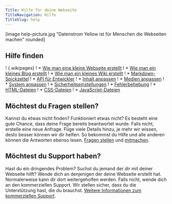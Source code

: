 ```yaml
---
Title: Hilfe für deine Webseite
TitleNavigation: Hilfe
TitleSlug: help
---
```

[image help-picture.jpg "Datenstrom Yellow ist für Menschen die Webseiten machen" rounded]

## Hilfe finden

! {.wikipages}
! * [Wie man eine kleine Webseite erstellt](how-to-make-a-small-website)
! * [Wie man ein kleines Blog erstellt](how-to-make-a-small-blog)
! * [Wie man ein kleines Wiki erstellt](how-to-make-a-small-wiki)
! * [Markdown-Spickzettel](markdown-cheat-sheet)
! * [API für Entwickler](api)
! * [Inhalt anpassen](adjusting-content)
! * [Medien anpassen](adjusting-media)
! * [System anpassen](adjusting-system)
! * [Sicherheitseinstellungen](security-configuration)
! * [Fehlerbehebung](troubleshooting)
! * [HTML-Dateien](html-files)
! * [CSS-Dateien](css-files)
! * [JavaScript-Dateien](javascript-files)

## Möchtest du Fragen stellen?

Kannst du etwas nicht finden? Funktioniert etwas nicht? Es besteht eine gute Chance, dass deine Frage bereits beantwortet wurde. Falls nicht, erstelle eine neue Anfrage. Füge viele Details hinzu, je mehr wir wissen, desto besser können wir dir helfen. So bekommst du Hilfe und alle anderen können die Antworten ebenso lesen. [Fragen stellen](https://github.com/datenstrom/yellow/issues) und [mitmachen](contributing-guidelines).  

## Möchtest du Support haben?

Hast du ein dringendes Problem? Suchst du jemand der dir mit deiner Webseite hilft? Wende dich an denjenigen der deine Webseite erstellt hat. Normalerweise kann dir dort weitergeholfen werden. Falls nicht, wende dich an den kommerziellen Support. Wir stellen sicher, dass du die Unterstützung hast, die du brauchst. [Weitere Informationen zum kommerziellen Support](https://mayberg.se/support/).
